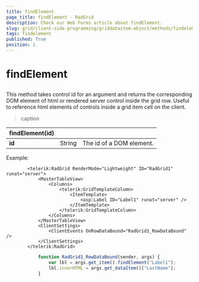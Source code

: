 ```yaml
---
title: findElement
page_title: findElement - RadGrid
description: Check our Web Forms article about findElement.
slug: grid/client-side-programming/griddataitem-object/methods/findelement
tags: findelement
published: True
position: 1
---
```


# findElement



## 

This method takes control id for an argument and returns the corresponding DOM element of html or rendered server control inside the grid row. Useful to reference html elements of controls inside a grid item cell on the client.


>caption  

|  **findElement(id)**  |  |  |
| ------ | ------ | ------ |
| **id** |String|The id of a DOM element.|

Example:

````ASP.NET
	    <telerik:RadGrid RenderMode="Lightweight" ID="RadGrid1" runat="server">
	        <MasterTableView> 
	            <Columns> 
	                <telerik:GridTemplateColumn> 
	                    <ItemTemplate> 
	                        <asp:Label ID="Label1" runat="server" /> 
	                    </ItemTemplate> 
	                </telerik:GridTemplateColumn> 
	            </Columns> 
	        </MasterTableView>
	        <ClientSettings>
	            <ClientEvents OnRowDataBound="RadGrid1_RowDataBound" />
	        </ClientSettings>
	    </telerik:RadGrid>
````



````JavaScript
	        function RadGrid1_RowDataBound(sender, args) {
	            var lbl = args.get_item().findElement("Label1");
	            lbl.innerHTML = args.get_dataItem()["LastName"];
	        } 
````


